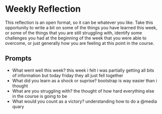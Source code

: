 # Weekly Reflection
This reflection is an open format, so it can be whatever you like. Take this opportunity to write a bit on some of the things you have learned this week, or some of the things that you are still struggling with, identify some challenges you had at the beginning of the week that you were able to overcome, or just generally how you are feeling at this point in the course.

## Prompts
- What went well this week? this week i felt i was partially getting all bits of information but today friday they all just fell together
- What did you learn as a shock or suprise? bootstrap is way easier than i thought
- What are you struggling with? the thought of how hard everything else in the course is going to be
- What would you count as a victory? understanding how to do a @media quary